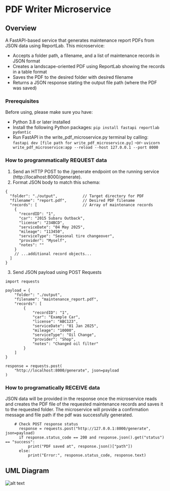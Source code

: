 # PDF Writer Microservice

## Overview 

A FastAPI-based service that generates maintenance report PDFs from JSON data using ReportLab. 
This microservice:
- Accepts a folder path, a filename, and a list of maintenance records in JSON format
- Creates a landscape-oriented PDF using ReportLab showing the records in a table format
- Saves the PDF to the desired folder with desired filename
- Returns a JSON response stating the output file path (where the PDF was saved)

### Prerequisites
Before using, please make sure you have:
- Python 3.8 or later installed
- Install the following Python packages:
  ```pip install fastapi reportlab pydantic```
- Run FastAPI in the write_pdf_microservice.py terminal by calling:
  ```fastapi dev [file path for write_pdf_microservice.py]```
  -or-
  ```uvicorn write_pdf_microservice:app --reload --host 127.0.0.1 --port 8000```

### How to programmatically REQUEST data
1. Send an HTTP POST to the /generate endpoint on the running service (http://localhost:8000/generate).
2. Format JSON body to match this schema:
```
{
  "folder": "./output",           // Target directory for PDF
  "filename": "report.pdf",       // Desired PDF filename
  "records": [                    // Array of maintenance records
    {
      "recordID": "1",
      "car": "2015 Subaru Outback",
      "license": "234BCD",
      "serviceDate": "04 May 2025",
      "mileage": "113450",
      "serviceType": "Seasonal tire changeover",
      "provider": "Myself",
      "notes": ""
    }
    // ...additional record objects...
  ]
}
```
    
3. Send JSON payload using POST Requests
```
import requests

payload = {
    "folder": "./output",
    "filename": "maintenance_report.pdf",
    "records": [
        {
            "recordID": "1",
            "car": "Example Car",
            "license": "ABC123",
            "serviceDate": "01 Jan 2025",
            "mileage": "10000",
            "serviceType": "Oil Change",
            "provider": "Shop",
            "notes": "Changed oil filter"
        }
    ]
}

response = requests.post(
    "http://localhost:8000/generate", json=payload
)
```

### How to programatically RECEIVE data
JSON data will be provided in the response once the microservice reads and creates the PDF file of the requested maintenance records and saves it to the requested folder. The microservice will provide a confirmation message and file path if the pdf was successfully generated. 

```
    # Check POST response status
      response = requests.post("http://127.0.0.1:8000/generate", json=payload)
      if response.status_code == 200 and response.json().get("status") == "success":
          print("PDF saved at", response.json()["path"])
      else:
          print("Error:", response.status_code, response.text)
```
## UML Diagram
![alt text](https://github.com/hayleytruong/CS361_MicroserviceA/blob/7e694b8d14d5161d65c29ab76a8c714afd372561/pdf_microservice_uml.png)
